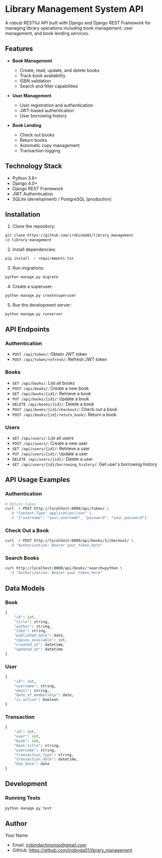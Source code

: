 # Library Management System API

A robust RESTful API built with Django and Django REST Framework for managing library operations including book management, user management, and book lending services.

## Features

- **Book Management**
  - Create, read, update, and delete books
  - Track book availability
  - ISBN validation
  - Search and filter capabilities

- **User Management**
  - User registration and authentication
  - JWT-based authentication
  - User borrowing history

- **Book Lending**
  - Check out books
  - Return books
  - Automatic copy management
  - Transaction logging

## Technology Stack

- Python 3.8+
- Django 4.0+
- Django REST Framework
- JWT Authentication
- SQLite (development) / PostgreSQL (production)

## Installation

1. Clone the repository:
```bash
git clone https://github.com/irobinda01/library_management
cd library-management
```

2. Install dependencies:
```bash
pip install -r requirements.txt
```

3. Run migrations:
```bash
python manage.py migrate
```

4. Create a superuser:
```bash
python manage.py createsuperuser
```

5. Run the development server:
```bash
python manage.py runserver
```

## API Endpoints

### Authentication
- `POST /api/token/`: Obtain JWT token
- `POST /api/token/refresh/`: Refresh JWT token

### Books
- `GET /api/books/`: List all books
- `POST /api/books/`: Create a new book
- `GET /api/books/{id}/`: Retrieve a book
- `PUT /api/books/{id}/`: Update a book
- `DELETE /api/books/{id}/`: Delete a book
- `POST /api/books/{id}/checkout/`: Check out a book
- `POST /api/books/{id}/return_book/`: Return a book

### Users
- `GET /api/users/`: List all users
- `POST /api/users/`: Create a new user
- `GET /api/users/{id}/`: Retrieve a user
- `PUT /api/users/{id}/`: Update a user
- `DELETE /api/users/{id}/`: Delete a user
- `GET /api/users/{id}/borrowing_history/`: Get user's borrowing history

## API Usage Examples

### Authentication
```bash
# Obtain token
curl -X POST http://localhost:8000/api/token/ \
  -H "Content-Type: application/json" \
  -d '{"username": "your_username", "password": "your_password"}'
```

### Check Out a Book
```bash
curl -X POST http://localhost:8000/api/books/1/checkout/ \
  -H "Authorization: Bearer your_token_here"
```

### Search Books
```bash
curl http://localhost:8000/api/books/?search=python \
  -H "Authorization: Bearer your_token_here"
```

## Data Models

### Book
```python
{
    "id": int,
    "title": string,
    "author": string,
    "isbn": string,
    "published_date": date,
    "copies_available": int,
    "created_at": datetime,
    "updated_at": datetime
}
```

### User
```python
{
    "id": int,
    "username": string,
    "email": string,
    "date_of_membership": date,
    "is_active": boolean
}
```

### Transaction
```python
{
    "id": int,
    "user": int,
    "book": int,
    "book_title": string,
    "username": string,
    "transaction_type": string,
    "transaction_date": datetime,
    "due_date": date
}
```

## Development

### Running Tests
```bash
python manage.py test
```

## Author

Your Name
- Email: irobindachinonso@gmail.com
- GitHub: https://github.com/irobinda01/library_management